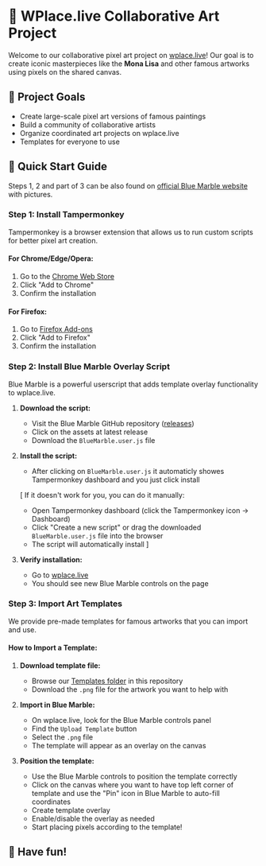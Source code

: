# 🎨 WPlace.live Collaborative Art Project

Welcome to our collaborative pixel art project on [wplace.live](https://wplace.live)! Our goal is to create iconic masterpieces like the **Mona Lisa** and other famous artworks using pixels on the shared canvas.

## 🎯 Project Goals

- Create large-scale pixel art versions of famous paintings
- Build a community of collaborative artists
- Organize coordinated art projects on wplace.live
- Templates for everyone to use

## 🚀 Quick Start Guide
Steps 1, 2 and part of 3 can be also found on [official Blue Marble website](bluemarble.camilledaguin.fr) with pictures.
### Step 1: Install Tampermonkey

Tampermonkey is a browser extension that allows us to run custom scripts for better pixel art creation.

#### For Chrome/Edge/Opera:
1. Go to the [Chrome Web Store](https://chrome.google.com/webstore/detail/tampermonkey/dhdgffkkebhmkfjojejmpbldmpobfkfo)
2. Click "Add to Chrome"
3. Confirm the installation

#### For Firefox:
1. Go to [Firefox Add-ons](https://addons.mozilla.org/en-US/firefox/addon/tampermonkey/)
2. Click "Add to Firefox"
3. Confirm the installation


### Step 2: Install Blue Marble Overlay Script

Blue Marble is a powerful userscript that adds template overlay functionality to wplace.live.

1. **Download the script:**
   - Visit the Blue Marble GitHub repository ([releases](https://github.com/SwingTheVine/Wplace-BlueMarble/releases))
   - Click on the assets at latest release
   - Download the `BlueMarble.user.js` file

2. **Install the script:**
   - After clicking on `BlueMarble.user.js` it automaticly showes Tampermonkey dashboard and you just click install

    [ If it doesn't work for you, you can do it manually:

   - Open Tampermonkey dashboard (click the Tampermonkey icon → Dashboard)
   - Click "Create a new script" or drag the downloaded `BlueMarble.user.js` file into the browser
   - The script will automatically install ]
   

3. **Verify installation:**
   - Go to [wplace.live](https://wplace.live)
   - You should see new Blue Marble controls on the page

### Step 3: Import Art Templates

We provide pre-made templates for famous artworks that you can import and use.

#### How to Import a Template:

1. **Download template file:**
   - Browse our [Templates folder](./templates/) in this repository
   - Download the `.png` file for the artwork you want to help with

2. **Import in Blue Marble:**
   - On wplace.live, look for the Blue Marble controls panel
   - Find the `Upload Template` button
   - Select the `.png` file
   - The template will appear as an overlay on the canvas

3. **Position the template:**
   - Use the Blue Marble controls to position the template correctly
   - Click on the canvas where you want to have top left corner of template and use the "Pin" icon in Blue Marble to auto-fill coordinates
   - Create template overlay
   - Enable/disable the overlay as needed
   - Start placing pixels according to the template!

## 🎉 Have fun!